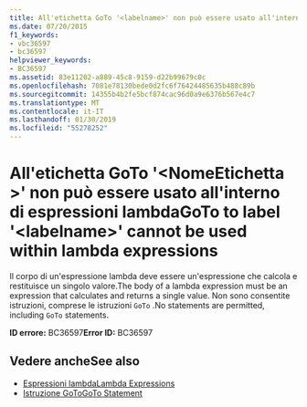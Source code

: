 ```yaml
---
title: All'etichetta GoTo '<labelname>' non può essere usato all'interno di espressioni lambda
ms.date: 07/20/2015
f1_keywords:
- vbc36597
- bc36597
helpviewer_keywords:
- BC36597
ms.assetid: 83e11202-a889-45c8-9159-d22b99679c0c
ms.openlocfilehash: 7081e78130bede0d2fc6f76424485635b488c89b
ms.sourcegitcommit: 14355b4b2fe5bcf874cac96d0a9e6376b567e4c7
ms.translationtype: MT
ms.contentlocale: it-IT
ms.lasthandoff: 01/30/2019
ms.locfileid: "55278252"
---
```

# <a name="goto-to-label-labelname-cannot-be-used-within-lambda-expressions"></a><span data-ttu-id="4c335-102">All'etichetta GoTo '\<NomeEtichetta >' non può essere usato all'interno di espressioni lambda</span><span class="sxs-lookup"><span data-stu-id="4c335-102">GoTo to label '\<labelname>' cannot be used within lambda expressions</span></span>
<span data-ttu-id="4c335-103">Il corpo di un'espressione lambda deve essere un'espressione che calcola e restituisce un singolo valore.</span><span class="sxs-lookup"><span data-stu-id="4c335-103">The body of a lambda expression must be an expression that calculates and returns a single value.</span></span> <span data-ttu-id="4c335-104">Non sono consentite istruzioni, comprese le istruzioni `GoTo` .</span><span class="sxs-lookup"><span data-stu-id="4c335-104">No statements are permitted, including `GoTo` statements.</span></span>  
  
 <span data-ttu-id="4c335-105">**ID errore:** BC36597</span><span class="sxs-lookup"><span data-stu-id="4c335-105">**Error ID:** BC36597</span></span>  
  
## <a name="see-also"></a><span data-ttu-id="4c335-106">Vedere anche</span><span class="sxs-lookup"><span data-stu-id="4c335-106">See also</span></span>
- [<span data-ttu-id="4c335-107">Espressioni lambda</span><span class="sxs-lookup"><span data-stu-id="4c335-107">Lambda Expressions</span></span>](../../visual-basic/programming-guide/language-features/procedures/lambda-expressions.md)
- [<span data-ttu-id="4c335-108">Istruzione GoTo</span><span class="sxs-lookup"><span data-stu-id="4c335-108">GoTo Statement</span></span>](../../visual-basic/language-reference/statements/goto-statement.md)
